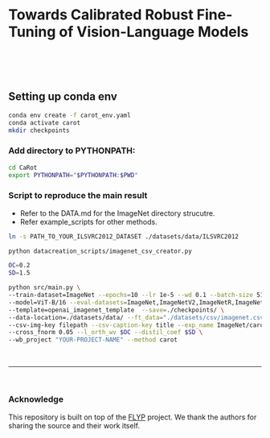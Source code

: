 # Towards Calibrated Robust Fine-Tuning of Vision-Language Models

<br/>
<br/>
<br/>


## Setting up conda env
```bash
conda env create -f carot_env.yaml
conda activate carot
mkdir checkpoints
```

### Add directory to PYTHONPATH:

```bash
cd CaRot
export PYTHONPATH="$PYTHONPATH:$PWD"
```


### Script to reproduce the main result
* Refer to the DATA.md for the ImageNet directory strucutre.
* Refer example_scripts for other methods.

```bash
ln -s PATH_TO_YOUR_ILSVRC2012_DATASET ./datasets/data/ILSVRC2012

python datacreation_scripts/imagenet_csv_creator.py

OC=0.2
SD=1.5

python src/main.py \
--train-dataset=ImageNet --epochs=10 --lr 1e-5 --wd 0.1 --batch-size 512 \
--model=ViT-B/16 --eval-datasets=ImageNet,ImageNetV2,ImageNetR,ImageNetA,ImageNetSketch,ObjectNet \
--template=openai_imagenet_template  --save=./checkpoints/ \
--data-location=./datasets/data/ --ft_data="./datasets/csv/imagenet.csv" \
--csv-img-key filepath --csv-caption-key title --exp_name ImageNet/carot \
--cross_fnorm 0.05 --l_orth_wv $OC --distil_coef $SD \
--wb_project "YOUR-PROJECT-NAME" --method carot
```

<br/>

---

<br/>

### Acknowledge
This repository is built on top of the [FLYP](https://github.com/locuslab/FLYP) project. We thank the authors for sharing the source and their work itself.
